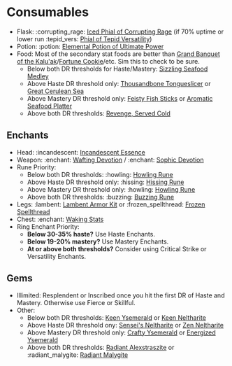 # Consumables
- Flask: :corrupting_rage: [Iced Phial of Corrupting Rage](<https://www.wowhead.com/item=191329>) (if 70% uptime or lower run :tepid_vers: [Phial of Tepid Versatility](<https://www.wowhead.com/item=191341>))
- Potion: :potion: [Elemental Potion of Ultimate Power](<https://www.wowhead.com/item=191383>)
- Food: Most of the secondary stat foods are better than [Grand Banquet of the Kalu'ak](<https://www.wowhead.com/item=197794>)/[Fortune Cookie](<https://www.wowhead.com/item=62649>)/etc. Sim this to check to be sure.
  - Below both DR thresholds for Haste/Mastery: [Sizzling Seafood Medley](<https://www.wowhead.com/item=197784>)
  - Above Haste DR threshold only: [Thousandbone Tongueslicer](<https://www.wowhead.com/item=197786>) or [Great Cerulean Sea](<https://www.wowhead.com/item=197787>)
  - Above Mastery DR threshold only: [Feisty Fish Sticks](<https://www.wowhead.com/item=197782>) or [Aromatic Seafood Platter](<https://www.wowhead.com/item=197783>)
  - Above both DR thresholds: [Revenge, Served Cold](<https://www.wowhead.com/item=197785>)
## Enchants
- Head: :incandescent: [Incandescent Essence](<https://www.wowhead.com/item=210494>)
- Weapon: :enchant: [Wafting Devotion](<https://www.wowhead.com/item=200058>) / :enchant: [Sophic Devotion](<https://www.wowhead.com/item=200054>)
- Rune Priority: 
  - Below both DR thresholds: :howling: [Howling Rune](<https://www.wowhead.com/item=194820>)
  - Above Haste DR threshold only: :hissing: [Hissing Rune](<https://www.wowhead.com/item=204973>)
  - Above Mastery DR threshold only: :howling: [Howling Rune](<https://www.wowhead.com/item=194820>)
  - Above both DR thresholds: :buzzing: [Buzzing Rune](<https://www.wowhead.com/item=194823>)
- Legs: :lambent: [Lambent Armor Kit](<https://www.wowhead.com/item=204702>) or :frozen_spellthread: [Frozen Spellthread](<https://www.wowhead.com/item=194013>)
- Chest: :enchant: [Waking Stats](<https://www.wowhead.com/item=200030>)
- Ring Enchant Priority:
  - **Below 30-35% haste?** Use Haste Enchants.
  - **Below 19-20% mastery?** Use Mastery Enchants.
  - **At or above both thresholds?** Consider using Critical Strike or Versatility Enchants.
## Gems
- Illimited: Resplendent or Inscribed once you hit the first DR of Haste and Mastery. Otherwise use Fierce or Skillful.
- Other:
  - Below both DR thresholds: [Keen Ysemerald](<https://www.wowhead.com/item=192948>) or [Keen Neltharite](<https://www.wowhead.com/item=192961>)
  - Above Haste DR threshold ony: [Sensei's Neltharite](<https://www.wowhead.com/item=192958>) or [Zen Neltharite](<https://www.wowhead.com/item=192964>)
  - Above Mastery DR threshold only: [Crafty Ysemerald](<https://www.wowhead.com/item=192945>) or [Energized Ysemerald](<https://www.wowhead.com/item=192952>)
  - Above both DR thresholds: [Radiant Alexstraszite](<https://www.wowhead.com/item=192925>) or :radiant_malygite: [Radiant Malygite](<https://www.wowhead.com/item=192932>)